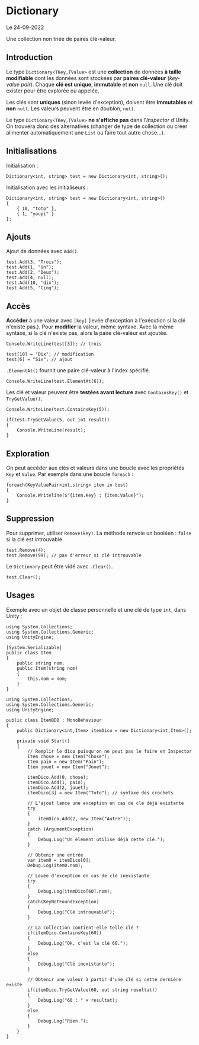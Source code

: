 # Dictionary

Le 24-09-2022

Une collection non triée de paires clé-valeur.

## Introduction

Le type `Dictionary<TKey,TValue>` est une **collection** de données **à taille modifiable** dont les données sont stockées par **paires clé-valeur** (*key-value pair*). Chaque **clé est unique**, **immutable** et **non** `null`. Une clé doit exister pour être explorée ou appelée.

Les clés sont **uniques** (sinon levée d'exception), doivent être **immutables** et **non** `null`. Les valeurs peuvent être en doublon, `null`.

Le type `Dictionary<TKey,TValue>` **ne s'affiche pas** dans l'*Inspector* d'Unity. On trouvera donc des alternatives (changer de type de collection ou créer alimenter automatiquement une `List` ou faire tout autre chose...).

## Initialisations

Initialisation :
```
Dictionary<int, string> test = new Dictionary<int, string>();
```

Initialisation avec les initialiseurs :
```
Dictionary<int, string> test = new Dictionary<int, string>()
{
	{ 10, "toto" },
	{ 1, "youpi" }	
};
```

## Ajouts

Ajout de données avec `Add()`.
```
test.Add(3, "Trois");
test.Add(1, "Un");
test.Add(2, "Deux");
test.Add(4, null);
test.Add(10, "dix");
test.Add(5, "Cinq");
```

## Accès 

**Accéder** à une valeur avec `[key]` (levée d'exception à l'exécution si la clé n'existe pas.). Pour **modifier** la valeur, même syntaxe. Avec la même syntaxe, si la clé n'existe pas, alors la paire clé-valeur est ajoutée.
```
Console.WriteLine(test[3]); // trois
```
```
test[10] = "Dix"; // modification
test[6] = "Six"; // ajout
```

`.ElementAt()` fournit une paire clé-valeur à l'index spécifié.
```
Console.WriteLine(test.ElementAt(6));
```

Les clé et valeur peuvent être **testées avant lecture** avec `ContainsKey()` et `TryGetValue()`.
```
Console.WriteLine(test.ContainsKey(5));

if(test.TryGetValue(5, out int result))
{
	Console.WriteLine(result);
}
```

## Exploration

On peut accéder aux clés et valeurs dans une boucle avec les propriétés `Key` et `Value`. Par exemple dans une boucle `foreach` :
```
foreach(KeyValuePair<int,string> item in test)
{
	Console.Writeline($"{item.Key} : {item.Value}");
}
```

## Suppression

Pour supprimer, utiliser `Remove(key)`. La méthode renvoie un booléen : `false` si la clé est introuvable.
```
test.Remove(4);
test.Remove(99); // pas d'erreur si clé introuvable
```

Le `Dictionary` peut être vidé avec `.Clear()`.
```
test.Clear();
```

## Usages

Exemple avec un objet de classe personnelle et une clé de type `int`, dans Unity :
```
using System.Collections;
using System.Collections.Generic;
using UnityEngine;
	
[System.Serializable]
public class Item
{
	public string nom;
	public Item(string nom)
	{
		this.nom = nom;
	}
}
```
```
using System.Collections;
using System.Collections.Generic;
using UnityEngine;
	
public class ItemBDD : MonoBehaviour
{
	public Dictionary<int,Item> itemDico = new Dictionary<int,Item>();
	
	private void Start()
	{
		// Remplir le dico puisqu'on ne peut pas le faire en Inspector
		Item chose = new Item("Chose");
		Item pain = new Item("Pain");
		Item jouet = new Item("Jouet");
	
		itemDico.Add(0, chose); 
		itemDico.Add(1, pain);
		itemDico.Add(2, jouet);
		itemDico[3] = new Item("Toto"); // syntaxe des crochets
	
		// L'ajout lance une exception en cas de clé déjà existante
		try
		{
			itemDico.Add(2, new Item("Autre"));
		}
		catch (ArgumentException)
		{
			Debug.Log("Un élément utilise déjà cette clé.");
		}
	
		// Obtenir une entrée 
		var item0 = itemDico[0];
		Debug.Log(item0.nom);

		// Levée d'exception en cas de clé inexistante
		try
		{
			Debug.Log(itemDico[60].nom);
		}
		catch(KeyNotFoundException)
		{
			Debug.Log("Clé introuvable");
		}
	
		// La collection contient-elle telle clé ?
		if(itemDico.ContainsKey(60))
		{
			Debug.Log("Ok, c'est la clé 60.");
		}
		else
		{
			Debug.Log("Clé inexistante");
		}
	
		// Obtenir une valeur à partir d'une clé si cette dernière existe
		if(itemDico.TryGetValue(60, out string resultat))
		{
			Debug.Log("60 : " + resultat);
		}
		else
		{
			Debug.Log("Rien.");
		}
	}
}
```
